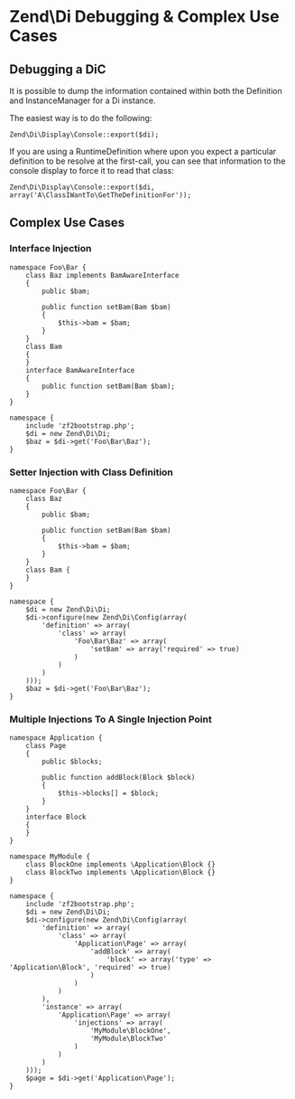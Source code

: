 # Zend\\Di Debugging & Complex Use Cases

## Debugging a DiC

It is possible to dump the information contained within both the Definition and InstanceManager for
a Di instance.

The easiest way is to do the following:

``` sourceCode
Zend\Di\Display\Console::export($di);
```

If you are using a RuntimeDefinition where upon you expect a particular definition to be resolve at
the first-call, you can see that information to the console display to force it to read that class:

``` sourceCode
Zend\Di\Display\Console::export($di, array('A\ClassIWantTo\GetTheDefinitionFor'));
```

## Complex Use Cases

### Interface Injection

``` sourceCode
namespace Foo\Bar {
    class Baz implements BamAwareInterface
    {
        public $bam;

        public function setBam(Bam $bam)
        {
            $this->bam = $bam;
        }
    }
    class Bam
    {
    }
    interface BamAwareInterface
    {
        public function setBam(Bam $bam);
    }
}

namespace {
    include 'zf2bootstrap.php';
    $di = new Zend\Di\Di;
    $baz = $di->get('Foo\Bar\Baz');
}
```

### Setter Injection with Class Definition

``` sourceCode
namespace Foo\Bar {
    class Baz
    {
        public $bam;

        public function setBam(Bam $bam)
        {
            $this->bam = $bam;
        }
    }
    class Bam {
    }
}

namespace {
    $di = new Zend\Di\Di;
    $di->configure(new Zend\Di\Config(array(
        'definition' => array(
            'class' => array(
                'Foo\Bar\Baz' => array(
                    'setBam' => array('required' => true)
                )
            )
        )
    )));
    $baz = $di->get('Foo\Bar\Baz');
}
```

### Multiple Injections To A Single Injection Point

``` sourceCode
namespace Application {
    class Page
    {
        public $blocks;

        public function addBlock(Block $block)
        {
            $this->blocks[] = $block;
        }
    }
    interface Block
    {
    }
}

namespace MyModule {
    class BlockOne implements \Application\Block {}
    class BlockTwo implements \Application\Block {}
}

namespace {
    include 'zf2bootstrap.php';
    $di = new Zend\Di\Di;
    $di->configure(new Zend\Di\Config(array(
        'definition' => array(
            'class' => array(
                'Application\Page' => array(
                    'addBlock' => array(
                        'block' => array('type' => 'Application\Block', 'required' => true)
                    )
                )
            )
        ),
        'instance' => array(
            'Application\Page' => array(
                'injections' => array(
                    'MyModule\BlockOne',
                    'MyModule\BlockTwo'
                )
            )
        )
    )));
    $page = $di->get('Application\Page');
}
```
